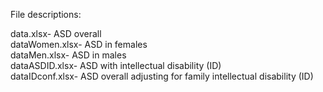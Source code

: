 File descriptions: 

data.xlsx- ASD overall \
dataWomen.xlsx- ASD in females \
dataMen.xlsx- ASD in males \
dataASDID.xlsx- ASD with intellectual disability (ID) \
dataIDconf.xlsx- ASD overall adjusting for family intellectual disability (ID) 
